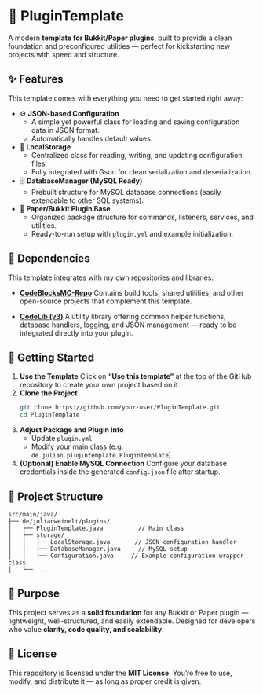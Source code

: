 # 🧩 PluginTemplate
A modern **template for Bukkit/Paper plugins**, built to provide a clean foundation and preconfigured utilities — perfect for kickstarting new projects with speed and structure.

## ✨ Features
This template comes with everything you need to get started right away:

* ⚙️ **JSON-based Configuration**
  * A simple yet powerful class for loading and saving configuration data in JSON format.
  * Automatically handles default values.
* 💾 **LocalStorage**
  * Centralized class for reading, writing, and updating configuration files.
  * Fully integrated with Gson for clean serialization and deserialization.
* 🗄️ **DatabaseManager (MySQL Ready)**
  * Prebuilt structure for MySQL database connections (easily extendable to other SQL systems).
* 🧱 **Paper/Bukkit Plugin Base**
  * Organized package structure for commands, listeners, services, and utilities.
  * Ready-to-run setup with `plugin.yml` and example initialization.

## 🧰 Dependencies
This template integrates with my own repositories and libraries:

* [**CodeBlocksMC-Repo**](https://repo.codeblocksmc.de/#/)
  Contains build tools, shared utilities, and other open-source projects that complement this template.

* [**CodeLib (v3)**](https://github.com/JWeinelt/CodeLib)
  A utility library offering common helper functions, database handlers, logging, and JSON management — ready to be integrated directly into your plugin.

## 🚀 Getting Started
1. **Use the Template**
   Click on **“Use this template”** at the top of the GitHub repository to create your own project based on it.
2. **Clone the Project**
   ```bash
   git clone https://github.com/your-user/PluginTemplate.git
   cd PluginTemplate
   ```
3. **Adjust Package and Plugin Info**
   * Update `plugin.yml`
   * Modify your main class (e.g. `de.julian.plugintemplate.PluginTemplate`)
4. **(Optional) Enable MySQL Connection**
   Configure your database credentials inside the generated ``config.json`` file after startup.

## 🧩 Project Structure
```
src/main/java/
├── de/julianweinelt/plugins/
│   ├── PluginTemplate.java          // Main class
│   ├── storage/
│   │   ├── LocalStorage.java       // JSON configuration handler
│   │   ├── DatabaseManager.java     // MySQL setup
│   │   ├── Configuration.java     // Example configuration wrapper class
│   └── ...
```

## 🧠 Purpose

This project serves as a **solid foundation** for any Bukkit or Paper plugin — lightweight, well-structured, and easily extendable.
Designed for developers who value **clarity, code quality, and scalability**.


## 📄 License
This repository is licensed under the **MIT License**.
You’re free to use, modify, and distribute it — as long as proper credit is given.
